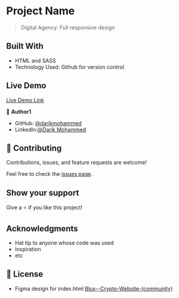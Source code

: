 # Project Name

> Digital Agency: Full responsive design

## Built With

- HTML and SASS
- Technology Used: Github for version control

## Live Demo

[Live Demo Link](#)

👤 **Author1**

- GitHub: [@darikmohammed](https://github.com/darikmohammed/)
- LinkedIn:[@Darik Mohammed](www.linkedin.com/in/darik-mohammed-57352120b/)

## 🤝 Contributing

Contributions, issues, and feature requests are welcome!

Feel free to check the [issues page](../../issues/).

## Show your support

Give a ⭐️ if you like this project!

## Acknowledgments

- Hat tip to anyone whose code was used
- Inspiration
- etc

## 📝 License

- Figma design for index.html [Blux--Crypto-Website-(community)](<https://www.figma.com/file/JAF10b4Umc0q8ZH6uY3h7N/Digital-Agency-Website---Freebie-(Community)>)
